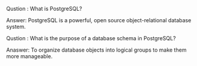 Qustion : What is PostgreSQL?

Answer: PostgreSQL is a powerful, open source object-relational database system.

Qustion : What is the purpose of a database schema in PostgreSQL?

Anaswer: To organize database objects into logical groups to make them more manageable. 
